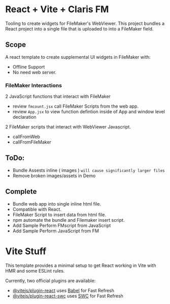 # React + Vite + Claris FM

Tooling to create widgets for FileMaker's WebViewer.
This project bundles a React project into a single file that is uploaded to into a FileMaker field.

## Scope

A react template to create supplemental UI widgets in FileMaker with:

- Offline Support
- No need web server.

### FileMaker Interactions

2 JavaScript functions that interact with FileMaker

- review `fmcount.jsx` call FileMaker Scripts from the web app.
- review `App.jsx` to view function defintion inside of App and window level declaration

2 FileMaker scripts that interact with WebViewer Javascript.

- callFromWeb
- callFromFileMaker

## ToDo:

- Bundle Assests inline ( images ) `will cause significantly larger files`
- Remove broken images/assets in Demo

## Complete

- Bundle web app into single inline html file.
- Compatible with React.
- FileMaker Script to insert data from html file.
- npm automate the bundle and Filemaker insert script.
- Add Sample Perform FMscript from JavaScript
- Add Sample Perform JavaScript from FM

# Vite Stuff

This template provides a minimal setup to get React working in Vite with HMR and some ESLint rules.

Currently, two official plugins are available:

- [@vitejs/plugin-react](https://github.com/vitejs/vite-plugin-react/blob/main/packages/plugin-react/README.md) uses [Babel](https://babeljs.io/) for Fast Refresh
- [@vitejs/plugin-react-swc](https://github.com/vitejs/vite-plugin-react-swc) uses [SWC](https://swc.rs/) for Fast Refresh
